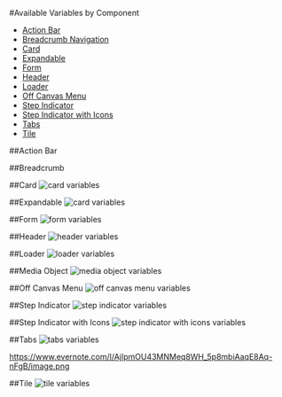 #Available Variables by Component

 - [Action Bar](#action-bar)
 - [Breadcrumb Navigation](#breadcrumb-navigation)
 - [Card](#action-bar)
 - [Expandable](#expandable)
 - [Form](#form)
 - [Header](#header)
 - [Loader](#loader)
 - [Off Canvas Menu](#off-canvas)
 - [Step Indicator](#step-indicator)
 - [Step Indicator with Icons](#step-indicator-with-icons)
 - [Tabs](#tabs)
 - [Tile](#tile)



##Action Bar <a name="action-bar"></a>

##Breadcrumb<a name="breadcrumb-navigation"></a>


##Card<a name="card"></a>
![card variables](https://www.evernote.com/l/AjLo9xLqlFJHrqR8JFwy4QLBLRzIGc6fxHEB/image.png "Card variables")



##Expandable<a name="expandable"></a>
![card variables](https://www.evernote.com/l/AjIh7L7vGatLM5dVt62Jds7D10xMz2z6K6kB/image.png "Expandable variables")



##Form<a name="form"></a>
![form variables](https://www.evernote.com/l/AjK3alR211ZK645k5CCeOyYMlUxX7F2_1j0B/image.png "Form variables")

##Header<a name="header"></a>
![header variables](https://www.evernote.com/l/AjKOT5ylD39JPoJQKAx0CS1m7RaeceYrCZYB/image.png "Header variables")

##Loader<a name="loader"></a>
![loader variables](https://www.evernote.com/l/AjJDaz2Id-dORpuS-AD7W-iky4w8NYOdPRkB/image.png "Loader variables")

##Media Object<a name="media-object"></a>
![media object variables](https://www.evernote.com/l/AjKBbAduihlNGpbeX8wFVK1W3_RFy3Na1W8B/image.png "Media object variables")



##Off Canvas Menu<a name="off-canvas"></a>
![off canvas menu variables](https://www.evernote.com/l/AjLX7aLLJ4ZIBb2zDjYDwCxB6LHEZTu--cIB/image.png "Off Canvas Menu variables")


##Step Indicator<a name="step-indicator"></a>
![step indicator variables](https://www.evernote.com/l/AjLFjXF2z0lL7p-di9xnmlW-otWARtfRcOoB/image.png "Step Indicator variables")

##Step Indicator with Icons<a name="step-indicator-with-icons"></a>
![step indicator with icons variables](https://www.evernote.com/l/AjKUkkVjyTVAn73AWwu8ihx1MPZjNsm3paYB/image.png "Step Indicator with Icons variables")

##Tabs<a name="tabs"></a>
![tabs variables](https://www.evernote.com/l/AjK3KieOG9pOprh9Pa7bau8ItrBuL4HHLHwB/image.png "Tabs variables")

https://www.evernote.com/l/AjIpmOU43MNMeq8WH_5p8mbiAaqE8Aq-nFgB/image.png

##Tile<a name="tile"></a>
![tile variables](https://www.evernote.com/l/AjIpmOU43MNMeq8WH_5p8mbiAaqE8Aq-nFgB/image.png "Tile variables")
